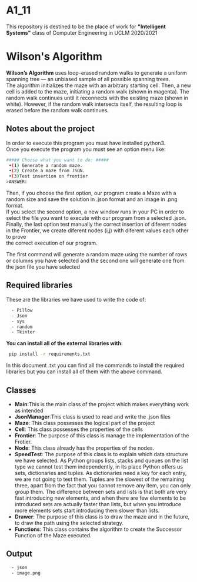# A1_11
This repository is destined to be the place of work for **"Intelligent Systems"** class of Computer Engineering in UCLM 2020/2021

# Wilson's Algorithm
**Wilson’s Algorithm** uses loop-erased random walks to generate a uniform spanning tree — an unbiased sample of all possible spanning trees.<br>
The algorithm initializes the maze with an arbitrary starting cell. Then, a new cell is added to the maze, initiating a random walk (shown in magenta). The random walk continues until it reconnects with the existing maze (shown in white). However, if the random walk intersects itself, the resulting loop is erased before the random walk continues.

## Notes about the project
In order to execute this program you must have installed python3.<br>
Once you execute the program you must see an option menu like: <br>
```sh
##### Choose what you want to do: #####
 •(1) Generate a random maze.
 •(2) Create a maze from JSON.
 •(3)Test insertion on frontier
>ANSWER:
 ```
 Then, if you choose the first option, our program create a Maze with a random size and save the solution in .json format and an image in .png format.<br>
 If you select the second option, a new window runs in your PC in order to select the file you want to execute with our program from a selected .json.<br>
 Finally, the last option test manually the correct insertion of diferent nodes in the Frontier, we create diferent nodes (i,j) with diferent values each other to prove<br> the correct execution of our program.
 
The first command will generate a random maze using the number of rows or columns you have selected and the second one will generate one from the json file you have selected
## Required libraries
These are the libraries we have used to write the code of: 
```sh
  - Pillow
  - Json
  - sys
  - random
  - Tkinter
```
**You can install all of the external libraries with:** <br>

```sh
 pip install -r requirements.txt
```
In this document .txt you can find all the commands to install the required libraries but you can install all of them with the above command.

## Classes
  - **Main**:This is the main class of the project which makes everything work as intended
  - **JsonManager**:This class is used to read and write the .json files
  - **Maze**: This class possesses the logical part of the project
  - **Cell**: This class possesses the properties of the cells
  - **Frontier**: The purpose of this class is manage the implementation of the Frotier.
  - **Node**: This class already has the properties of the nodes.
  - **SpeedTest**: The purpose of this class is to explain which data structure we have selected. As Python groups lists, stacks and queues on the list type we cannot test them independently, in its place Python offers us sets, dictionaries and tuples. As dictionaries need a key for each entry, we are not going to test them. Tuples are the slowest of the remaining three, apart from the fact that you cannot remove any item, you can only group them. The difference between sets and lists is that both are very fast introducing new elements, and when there are few elements to be introduced sets are actually faster than lists, but when you introduce more elements sets start introducing them slower than lists.
  - **Drawer**: The purpose of this class is to draw the maze and in the future, to draw the path using the selected strategy.
  - **Functions**: This class contains the algorithm to create the Successor Function of the Maze executed.

## Output
```sh
  - json
  - image.png
```
